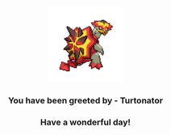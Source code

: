 <p align="center">
    <img src="https://raw.githubusercontent.com/PokeAPI/sprites/master/sprites/pokemon/776.png" width="150" height="150">
</p>
<h3 align="center">You have been greeted by - <b>Turtonator</b></h3>
<h3 align="center">Have a wonderful day!</h3>
